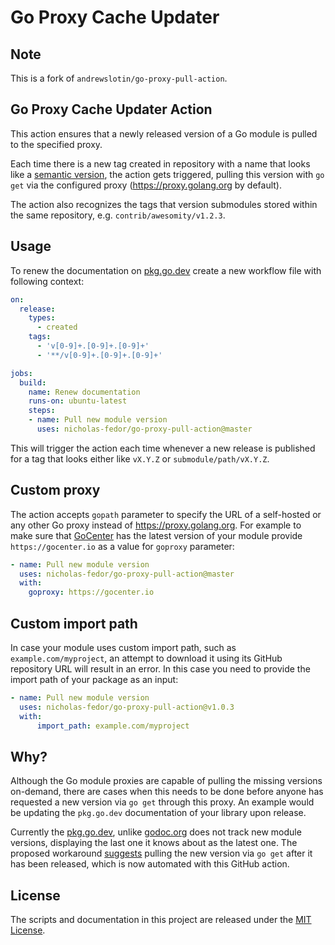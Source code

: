 Go Proxy Cache Updater
=======================

Note
-----

This is a fork of `andrewslotin/go-proxy-pull-action`.

Go Proxy Cache Updater Action
-----

This action ensures that a newly released version of a Go module is pulled to the specified proxy.

Each time there is a new tag created in repository with a name that looks like a [semantic version](https://blog.golang.org/publishing-go-modules), the action gets triggered, pulling this version with `go get` via the
configured proxy (<https://proxy.golang.org> by default).

The action also recognizes the tags that version submodules stored within the same repository,
e.g. `contrib/awesomity/v1.2.3`.

Usage
-----

To renew the documentation on [pkg.go.dev](https://pkg.go.dev) create a new workflow file with following context:

```yaml
on:
  release:
    types:
      - created
    tags:
      - 'v[0-9]+.[0-9]+.[0-9]+'
      - '**/v[0-9]+.[0-9]+.[0-9]+'

jobs:
  build:
    name: Renew documentation
    runs-on: ubuntu-latest
    steps:
    - name: Pull new module version
      uses: nicholas-fedor/go-proxy-pull-action@master
```

This will trigger the action each time whenever a new release is published for a tag that looks either like `vX.Y.Z` or
`submodule/path/vX.Y.Z`.

Custom proxy
-----

The action accepts `gopath` parameter to specify the URL of a self-hosted or any other Go proxy instead of <https://proxy.golang.org>. For example to make sure that [GoCenter](https://gocenter.io) has the latest version of your module provide `https://gocenter.io` as a value for `goproxy` parameter:

```yaml
- name: Pull new module version
  uses: nicholas-fedor/go-proxy-pull-action@master
  with:
    goproxy: https://gocenter.io
```

Custom import path
-----

In case your module uses custom import path, such as `example.com/myproject`, an attempt to download it using its GitHub repository URL will result in an error. In this case you need to provide the import path of your package as an input:

```yaml
- name: Pull new module version
  uses: nicholas-fedor/go-proxy-pull-action@v1.0.3
  with:
      import_path: example.com/myproject
```

Why?
----

Although the Go module proxies are capable of pulling the missing versions on-demand, there are cases when
this needs to be done before anyone has requested a new version via `go get` through this proxy. An example
would be updating the `pkg.go.dev` documentation of your library upon release.

Currently the [pkg.go.dev](https://pkg.go.dev), unlike [godoc.org](https://godoc.org) does not track new
module versions, displaying the last one it knows about as the latest one. The proposed workaround
[suggests](https://github.com/golang/go/issues/37005#issuecomment-599541549) pulling the new version via
`go get` after it has been released, which is now automated with this GitHub action.

License
-------

The scripts and documentation in this project are released under the [MIT License](LICENSE).

